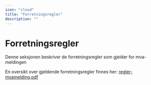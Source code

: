 ```yaml
---
icon: "cloud"
title: "Forretningsregler"
description: ""
---
```


# Forretningsregler

Denne seksjonen beskriver de forretningsregler som gjelder for mva-meldingen

En oversikt over gjeldende forretningsregler finnes her:
[regler-mvamelding.pdf](regler-mvamelding.pdf)
